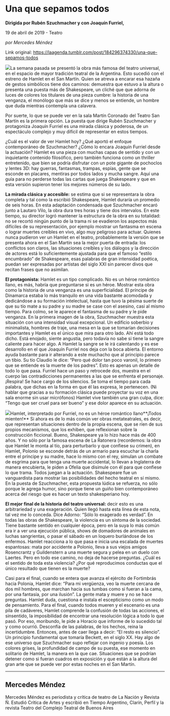 # Una que sepamos todos

**Dirigida por Rubén Szuchmacher y con Joaquín Furriel,**

19 de abril de 2019 - Teatro

_por Mercedes Méndez_

Link original: https://laagenda.tumblr.com/post/184296374330/una-que-sepamos-todos

![](https://64.media.tumblr.com/c3664138cefecd3f773bd92bbe42e4cb/6ef51d80f82cc43b-ff/s500x750/3e590d7b6508b989ceaebba6c1183e3e41ff59b1.jpg)La semana pasada se presentó la obra más famosa del teatro universal, en el espacio de mayor tradición teatral de la Argentina. Esto sucedió con el estreno de Hamlet en el San Martín. Quien se atreva a encarar esa hazaña de gestos simbólicos tiene dos caminos: demuestra que estuvo a la altura o presenta una puesta más de Shakespeare, un cliché que que adorna de luces de colores los titulares de una pieza cumbre: la historia de una venganza, el monólogo que más se dice y menos se entiende, un hombre que duda mientras contempla una calavera. 


Por suerte, lo que se puede ver en la sala Martín Coronado del Teatro San Martín es la primera opción. La puesta que dirige Rubén Szuchmacher y protagoniza Joaquín Furriel es una mirada clásica y poderosa, de un espectáculo complejo y muy difícil de representar en estos tiempos. 


¿Cuál es el valor de ver Hamlet hoy? ¿Qué aportó el enfoque contemporáneo de Szuchmacher? ¿Cómo lo encara Joaquín Furriel desde la actuación? Hamlet es una pieza con muchas capas de sentido y con un inquietante contenido filosófico, pero también funciona como un thriller entretenido, que bien se podría disfrutar con un pote gigante de pochoclos y lentes 3D: hay guerras, fantasmas, trampas, espías, gente que se esconde en placares, mentiras por todos lados y mucha sangre. Aquí una guía para no perderse todas las cartas que juega Shakespeare y que en esta versión supieron tener los mejores números de su lado. 


**La mirada clásica y accesible:** se estima que si se representara la obra completa y tal como la escribió Shakespeare, Hamlet duraría un promedio de seis horas. En esta adaptación condensada que Szuchmacher encaró junto a Lautaro Vilo, la obra dura tres horas y tiene dos intervalos. En este tiempo, su director logró mantener la estructura de la obra en su totalidad: no se recortó ningún punto de la trama ni se evadieron los aspectos más difíciles de su representación, por ejemplo mostrar un fantasma en escena o lograr muertes creíbles en vivo, algo muy peligroso para actuar. Quienes nunca pudieron ver un Hamlet en el teatro, probablemente la versión que se presenta ahora en el San Martín sea la mejor puerta de entrada: los conflictos son claros, las situaciones creíbles y los diálogos y la dirección de actores está lo suficientemente ajustada para que el famoso “estilo encumbrado” de Shakespeare, esas palabras de gran intensidad poética, puedan ser expresadas por artistas del siglo XXI sin parecer divos que recitan frases que no asimilan. 


**El protagonista:** Hamlet es un tipo complicado. No es un héroe romántico llano, es más, habría que preguntarse si es un héroe. Mostrar esta obra como la historia de una venganza es una superficialidad. El príncipe de Dinamarca estaba lo más tranquilo en una vida bastante acomodada y dedicándose a su formación intelectual, hasta que tuvo la pésima suerte de que su tío mate a su padre y su madre se case con el asesino, casi al mismo tiempo. Para colmo, se le aparece el fantasma de su padre y le pide venganza. En la primera imagen de la obra, Szuchmacher muestra esta situación con una intensidad visual excepcional. Un edificio soberbio y minimalista, hombres de traje, una mesa en la que se tomarían decisiones importantes y Hamlet es el único que mira para otro lado. Ahí está todo dicho. Está enojado, siente angustia, pero todavía no sabe si tiene la sangre caliente para hacer algo. A Hamlet la sangre se le irá calentando y es ese desarrollo en el que Joaquín Furriel nos deja con la boca abierta. El entorno ayuda bastante para ir alterando a este muchacho que al principio parece un tibio. Su tío Claudio le dice: “Pero qué dolor tan poco varonil, lo primero que se entiende es la muerte de los padres”. Esto es apenas un detalle de todo lo que pasa. Furriel hace un paso y retrocede dos, muestra en el cuerpo las contradicciones permanentes a las que se enfrenta el personaje. ¡Respira! Se hace cargo de los silencios. Se toma el tiempo para cada palabra, que dichas en la forma en que él las expresa, le pertenecen. (Ni hablar que gracias a su formación clásica puede proyectar su voz en una sala enorme sin usar micrófonos) Hamlet vive también una gran culpa, dice: “Tengo que ser cruel para ser bueno” y ese dolor aparece en su actuación. 
 

![](https://64.media.tumblr.com/c3664138cefecd3f773bd92bbe42e4cb/6ef51d80f82cc43b-ff/s500x750/3e590d7b6508b989ceaebba6c1183e3e41ff59b1.jpg)Hamlet, interpretado por Furriel, no es un héroe romántico llano**¡Todos mienten!** Si ahora es de lo más común ver obras metateatrales, es decir, que representan situaciones dentro de la propia escena, que se ríen de sus propios mecanismos, que los exhiben, que reflexionan sobre la construcción ficcional. Bueno, Shakespeare ya lo hizo hace más de 400 años. Y no sólo por la famosa escena de La Ratonera (recordemos: la obra que Hamlet le monta al tío, para perturbarlo y que confiese su crimen), en Hamlet, Polonio se esconde detrás de un armario para escuchar la charla entre el príncipe y su madre, hace lo mismo con el rey, simulan un combate de esgrima para que tenga una muerte accidental, lo llevan a Inglaterra de manera encubierta, le piden a Ofelia que disimule con él para que confiese lo que trama. Todos juegan a la actuación. Shakespeare fue un vanguardista para mostrar las posibilidades del hecho teatral en sí mismo. En la puesta de Szuchmacher, esta propuesta lúdica se refuerza, no sólo porque le agrega humor, sino porque tiene un guiño bien contemporáneo acerca del riesgo que es hacer un texto shakesperiano hoy.


**El mejor final de la historia del teatro universal:** decir esto es una arbitrariedad y una exageración. Quien llegó hasta esta línea de esta nota, tal vez me lo conceda. Dice Adorno: “Sólo lo exagerado es verdad”. En todas las obras de Shakespeare, la violencia es un síntoma de la sociedad. Tiene bastante sentido en cualquier época, pero en la suya lo más común era ir a ver una ejecución pública, shows de domadores de animales en luchas sangrientas, o pasar el sábado en un loquero burlándose de los enfermos. Hamlet reacciona a lo que pasa e inicia una escalada de muertes espantosas: mata por accidente a Polonio, lleva a sus viejos amigos Rosencrantz y Guildenstern a una muerte segura y pelea en un duelo con Laertes. Pero en todo ese camino, no deja de hacerse preguntas. ¿Cuál es el sentido de toda esta violencia? ¿Por qué reproducimos conductas que el único resultado que tienen es la muerte? 


Casi para el final, cuando se entera que avanza el ejército de Fortimbrás hacia Polonia, Hamlet dice: “Para mi vergüenza, veo la muerte cercana de dos mil hombres, que marchan hacia sus tumbas como si fueran a la cama, por una fantasía, por una ilusión”. La gente mata y muere y no se hace preguntas. Hamlet duda, cuestiona e instala el escepticismo como un modo de pensamiento. Para el final, cuando todos mueren y el escenario es una pila de cadáveres, Hamlet comprende la confusión de todas las acciones, el sinsentido, la imposibilidad de encontrar una resolución lógica a todo lo que pasó. Por eso, moribundo, le pide a Horacio que informe de lo sucedido tal y como ocurrió. Desconfía de las palabras, de los hechos, reina la incertidumbre. Entonces, antes de caer llega a decir: “El resto es silencio”. Un principio fundamental que tomaría Beckett, en el siglo XX. Hay algo de ese universo que Szuchmacher supo reflejar con ingenio y poesía. Los colores grises, la profundidad de campo de su puesta, ese momento en solitario de Hamlet, la manera en la que cae. Situaciones que se podrían detener como si fueran cuadros en exposición y que están a la altura del gran arte que se puede ver por estas noches en el San Martín. 


  




---

Mercedes Méndez
---------------

 Mercedes Méndez es periodista y crítica de teatro de La Nación y Revista Ñ. Estudió Crítica de Artes y escribió en Tiempo Argentino, Clarín, Perfil y la revista Teatro del Complejo Teatral de Buenos Aires
 

